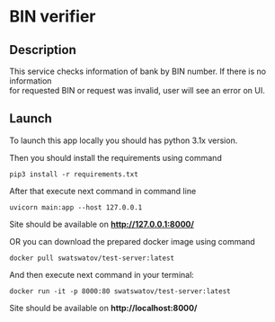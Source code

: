 # BIN verifier

## Description

This service checks information of bank by BIN number. If there is no information<br> for requested BIN
or request was invalid, user will see an error on UI.


## Launch
To launch this app locally you should has python 3.1x version.

Then you should install the requirements using command

    pip3 install -r requirements.txt

After that execute next command in command line

    uvicorn main:app --host 127.0.0.1

Site should be available on **http://127.0.0.1:8000/**


OR you can download the prepared docker image using command

    docker pull swatswatov/test-server:latest

And then execute next command in your terminal:

    docker run -it -p 8000:80 swatswatov/test-server:latest  

Site should be available on **http://localhost:8000/**
